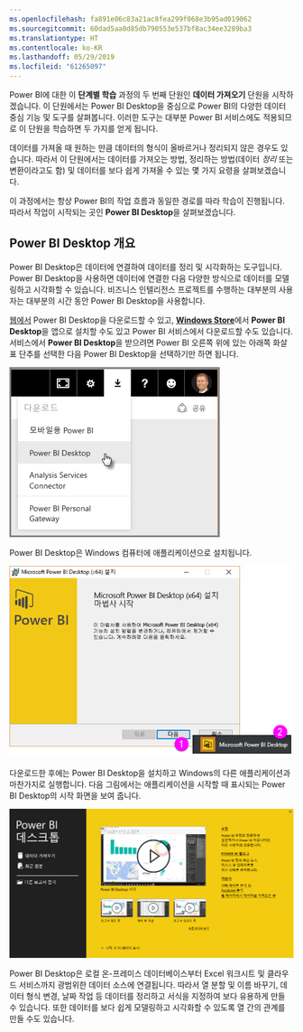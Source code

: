 ```yaml
---
ms.openlocfilehash: fa891e06c83a21ac8fea299f068e3b95ad019062
ms.sourcegitcommit: 60dad5aa0d85db790553e537bf8ac34ee3289ba3
ms.translationtype: HT
ms.contentlocale: ko-KR
ms.lasthandoff: 05/29/2019
ms.locfileid: "61265097"
---
```

Power BI에 대한 이 **단계별 학습** 과정의 두 번째 단원인 **데이터 가져오기** 단원을 시작하겠습니다. 이 단원에서는 Power BI Desktop을 중심으로 Power BI의 다양한 데이터 중심 기능 및 도구를 살펴봅니다. 이러한 도구는 대부분 Power BI 서비스에도 적용되므로 이 단원을 학습하면 두 가지를 얻게 됩니다.

데이터를 가져올 때 원하는 만큼 데이터의 형식이 올바르거나 정리되지 않은 경우도 있습니다.  따라서 이 단원에서는 데이터를 가져오는 방법, 정리하는 방법(데이터 *정리* 또는 변환이라고도 함) 및 데이터를 보다 쉽게 가져올 수 있는 몇 가지 요령을 살펴보겠습니다. 

이 과정에서는 항상 Power BI의 작업 흐름과 동일한 경로를 따라 학습이 진행됩니다. 따라서 작업이 시작되는 곳인 **Power BI Desktop**을 살펴보겠습니다.

## <a name="an-overview-of-power-bi-desktop"></a>Power BI Desktop 개요
Power BI Desktop은 데이터에 연결하여 데이터를 정리 및 시각화하는 도구입니다. Power BI Desktop을 사용하면 데이터에 연결한 다음 다양한 방식으로 데이터를 모델링하고 시각화할 수 있습니다. 비즈니스 인텔리전스 프로젝트를 수행하는 대부분의 사용자는 대부분의 시간 동안 Power BI Desktop을 사용합니다.

[웹에서](http://go.microsoft.com/fwlink/?LinkID=521662) Power BI Desktop을 다운로드할 수 있고, [**Windows Store**](http://aka.ms/pbidesktopstore)에서 **Power BI Desktop**을 앱으로 설치할 수도 있고 Power BI 서비스에서 다운로드할 수도 있습니다. 서비스에서 **Power BI Desktop**을 받으려면 Power BI 오른쪽 위에 있는 아래쪽 화살표 단추를 선택한 다음 Power BI Desktop을 선택하기만 하면 됩니다.

![](media/1-1-overview-of-power-bi-desktop/1-1_1.png)

Power BI Desktop은 Windows 컴퓨터에 애플리케이션으로 설치됩니다.

![](media/1-1-overview-of-power-bi-desktop/1-1_2.png)

다운로드한 후에는 Power BI Desktop을 설치하고 Windows의 다른 애플리케이션과 마찬가지로 실행합니다. 다음 그림에서는 애플리케이션을 시작할 때 표시되는 Power BI Desktop의 시작 화면을 보여 줍니다.

![](media/1-1-overview-of-power-bi-desktop/1-1_3.png)

Power BI Desktop은 로컬 온-프레미스 데이터베이스부터 Excel 워크시트 및 클라우드 서비스까지 광범위한 데이터 소스에 연결됩니다. 따라서 열 분할 및 이름 바꾸기, 데이터 형식 변경, 날짜 작업 등 데이터를 정리하고 서식을 지정하여 보다 유용하게 만들 수 있습니다. 또한 데이터를 보다 쉽게 모델링하고 시각화할 수 있도록 열 간의 관계를 만들 수도 있습니다.

